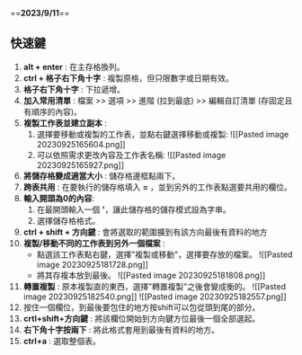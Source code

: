 ==**2023/9/11**==
## 快速鍵
1. **alt + enter** : 在主存格換列。
2. **ctrl + 格子右下角十字** : 複製原格，但只限數字或日期有效。
3. **格子右下角十字** : 下拉遞增。
4. **加入常用清單** : 檔案 >> 選項 >> 進階 (拉到最底) >> 編輯自訂清單 (存固定且有順序的內容)。
5. **複製工作表並建立副本** :
	1. 選擇要移動或複製的工作表，並點右鍵選擇移動或複製:
		![[Pasted image 20230925165604.png]]
	2. 可以依照需求更改內容及工作表名稱:
		![[Pasted image 20230925165927.png]]
6. **將儲存格變成適當大小** : 儲存格邊框點兩下。
7. **跨表共用** : 在要執行的儲存格填入 **=** ，並到另外的工作表點選要共用的欄位。
8. **輸入開頭為0的內容**:
	1. 在最開頭輸入一個 **'**，讓此儲存格的儲存模式設為字串。
	2. 選擇儲存格格式。
9. **ctrl + shift + 方向鍵** : 會將選取的範圍擴到有該方向最後有資料的地方
10. **複製/移動不同的工作表到另外一個檔案** :
	* 點選該工作表點右鍵，選擇"複製或移動"，選擇要存放的檔案。
		![[Pasted image 20230925181728.png]]
	* 將其存複本放到最後。
		![[Pasted image 20230925181808.png]]
11. **轉置複製** : 原本複製直的東西，選擇"轉置複製"之後會變成衡的。
	![[Pasted image 20230925182540.png]]
	![[Pasted image 20230925182557.png]]
12. 按住一個欄位，到最後要包住的地方按shift可以包從頭到尾的部分。
13. **crtl+shift+方向鍵** : 將該欄位開始到方向鍵方位最後一個全部選起。
14. **右下角十字按兩下** : 將此格式套用到最後有資料的地方。
15. **ctrl+a** : 選取整個表。